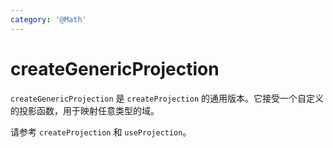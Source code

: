 ```yaml
---
category: '@Math'
---
```


# createGenericProjection

`createGenericProjection` 是 `createProjection` 的通用版本。它接受一个自定义的投影函数，用于映射任意类型的域。

请参考 `createProjection` 和 `useProjection`。
